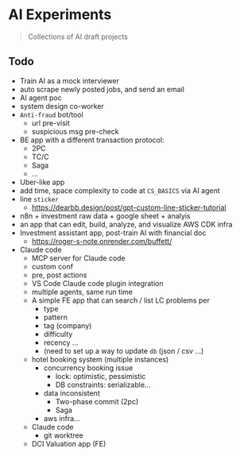 # AI Experiments

> Collections of AI draft projects


## Todo

- Train AI as a mock interviewer
- auto scrape newly posted jobs, and send an email
- AI agent poc
- system design co-worker
- `Anti-fraud` bot/tool
	- url pre-visit
	- suspicious msg pre-check
 - BE app with a different transaction protocol:
   - 2PC
   - TC/C
   - Saga
	- ...
- Uber-like app
- add time, space complexity to code at `CS_BASICS` via AI agent
- line `sticker`
  - https://dearbb.design/post/gpt-custom-line-sticker-tutorial
- n8n + investment raw data + google sheet + analyis
- an app that can edit, build, analyze, and visualize AWS CDK infra
- Investment assistant app, post-train AI with financial doc
   - https://roger-s-note.onrender.com/buffett/
- Claude code
  - MCP server for Claude code
  - custom conf
  - pre, post actions
  - VS Code Claude code plugin integration
  - multiple agents, same run time
  - A simple FE app that can search / list LC problems per
    - type
    - pattern
    - tag (company)
    - difficulty
    - recency ...
    - (need to set up a way to update `db` (json / csv ...)
  - hotel booking system (multiple instances)
     - concurrency booking issue
     	- lock: optimistic, pessimistic
        - DB constraints: serializable...
    - data inconsistent
       - Two-phase commit (2pc)
       - Saga
     - aws infra...
  - Claude code
     - git worktree
  - DCI Valuation app (FE)

